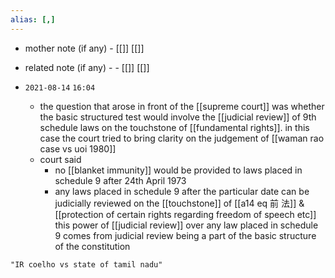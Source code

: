 ```yaml
---
alias: [,]
---
```

- mother note (if any)
		- [[]] [[]]
- related note (if any) -
		- [[]] [[]]


- `2021-08-14`  `16:04`
	- the question that arose in front of the [[supreme court]] was whether the basic structured test would involve the [[judicial review]] of 9th schedule laws on the touchstone of [[fundamental rights]]. in this case the court tried to bring clarity on the judgement of [[waman rao case vs uoi 1980]]
	- court said
		- no [[blanket immunity]] would be provided to laws placed in schedule 9 after 24th April 1973
		- any laws placed in  schedule 9 after the particular date can be judicially reviewed on the [[touchstone]] of [[a14 eq 前 法]] & [[protection of certain rights regarding freedom of speech etc]] this power of [[judicial review]] over any law placed in schedule 9 comes from judicial review being a part of the basic structure of the constitution

```query
"IR coelho vs state of tamil nadu"
```
